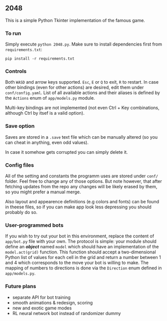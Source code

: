 2048
------------

This is a simple Python Tkinter implementation of the famous game.


### To run

Simply execute `python 2048.py`. Make sure to install dependencies first from `requirements.txt`:

```
pip install -r requirements.txt
```


### Controls

Both `WASD` and arrow keys supported. `Esc`,  `E` or `Q` to exit, `R` to restart.
In case other bindings (even for other actions) are desired, edit them under `conf/config.yaml`. List of all available actions and their aliases is defined by the `Actions` enum of `app/models.py` module.

Multi-key bindings are not implemented (not even Ctrl + Key combinations, although Ctrl by itsef is a valid option).

### Save option

Saves are stored in a ```.save``` text file which can be manually altered (so you can cheat in anything, even odd values).

In case it somehow gets corrupted you can simply delete it.

### Config files

All of the setting and constants the programm uses are stored under `conf/` folder. Feel free to change any of those options. But note however, that after fetching updates from the repo any changes will be likely erased by them, so you might prefer a manual merge.

Also layout and appearence definitions (e.g colors and fonts) can be found in theese files, so if you can make app look less depressing you should probably do so.

### User-programmed bots

If you wish to try out your bot in this environment, replace the content of `app/bot.py` file with your own. The protocol is simple: your module should define an ___object___ named `model` which should have an implementation of the `model.act(grid)` function. This function should accept a two-dimensional Python list of values for each cell in the grid and return a number between 1 and 4 which corresponds to the move your bot is willing to make. The mapping of numbers to directions is done via the `Direction` enum defined in `app/models.py`.

### Future plans

- separate API for bot training
- smooth animations & redesign, scoring
- new and exotic game modes
- RL neural network bot instead of randomizer dummy
